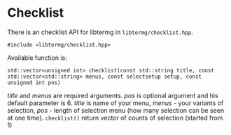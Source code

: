 # Checklist
There is an checklist API for libtermg in `libtermg/checklist.hpp`.
```
#include <libtermg/checklist.hpp>
```
Available function is:
```
std::vector<unsigned int> checklist(const std::string title, const std::vector<std::string> menus, const selectsetup setup, const unsigned int pos)
```
*title* and *menus* are required arguments. *pos* is optional argument and his default parameter is 6.
*title* is name of your menu, *menus* - your variants of selection, *pos* - length of selection menu (how many selection can be seen at one time).
`checklist()` return vector of counts of selection (started from 1)
